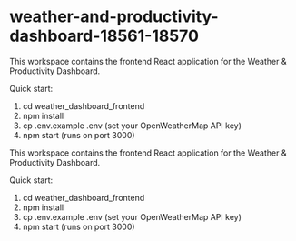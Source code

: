 # weather-and-productivity-dashboard-18561-18570

This workspace contains the frontend React application for the Weather & Productivity Dashboard.

Quick start:
1. cd weather_dashboard_frontend
2. npm install
3. cp .env.example .env (set your OpenWeatherMap API key)
4. npm start (runs on port 3000)

This workspace contains the frontend React application for the Weather & Productivity Dashboard.

Quick start:
1. cd weather_dashboard_frontend
2. npm install
3. cp .env.example .env (set your OpenWeatherMap API key)
4. npm start (runs on port 3000)